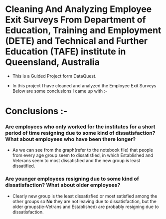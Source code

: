 # Cleaning And Analyzing Employee Exit Surveys From Department of Education, Training and Employment (DETE) and Technical and Further Education (TAFE) institute in Queensland, Australia  

* This is a Guided Project form DataQuest.

* In this project I have cleaned and analyzed the Employee Exit Surveys  
Below are some conclusions I came up with :-

# Conclusions :-  
### Are employees who only worked for the institutes for a short period of time resigning due to some kind of dissatisfaction? What about employees who have been there longer?
* As we can see from the graph(refer to the notebook file) that people from every age group seem to dissatisfied, in which Established and Veterans seem to most dissatisfied and the new group is least dissatified.

### Are younger employees resigning due to some kind of dissatisfaction? What about older employees?
* Clearly new group is the least dissatisfied or most satisfied among the other groups so **No** they are not leaving due to dissatisfaction, but the older groups(ie-Vetrans and Established) are probably resigning due to dissatisfaction.

